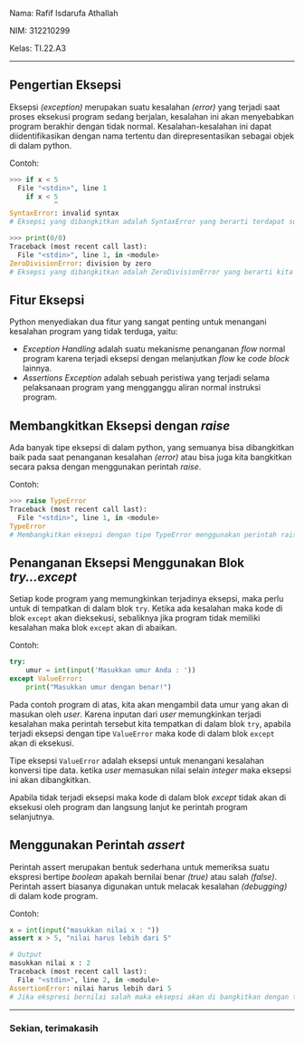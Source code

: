 Nama: Rafif Isdarufa Athallah

NIM: 312210299

Kelas: TI.22.A3

---

## Pengertian Eksepsi

Eksepsi *(exception)* merupakan suatu kesalahan *(error)* yang terjadi saat proses eksekusi program sedang berjalan, kesalahan ini akan menyebabkan program berakhir dengan tidak normal. Kesalahan-kesalahan ini dapat diidentifikasikan dengan nama tertentu dan direpresentasikan sebagai objek di dalam python.

Contoh:

```python
>>> if x < 5
  File "<stdin>", line 1
	if x < 5
	       ^
SyntaxError: invalid syntax
# Eksepsi yang dibangkitkan adalah SyntaxError yang berarti terdapat suatu kesalahan dalam kode program
```

```python
>>> print(0/0)
Traceback (most recent call last):
  File "<stdin>", line 1, in <module>
ZeroDivisionError: division by zero
# Eksepsi yang dibangkitkan adalah ZeroDivisionError yang berarti kita membagi suatu bilangan dengan angka nol
```

## Fitur Eksepsi

Python menyediakan dua fitur yang sangat penting untuk menangani kesalahan program yang tidak terduga, yaitu:
- *Exception Handling* adalah suatu mekanisme penanganan *flow* normal program karena terjadi eksepsi dengan melanjutkan *flow* ke *code block* lainnya.
- *Assertions Exception* adalah sebuah peristiwa yang terjadi selama pelaksanaan program yang mengganggu aliran normal instruksi program.

## Membangkitkan Eksepsi dengan *raise*

Ada banyak tipe eksepsi di dalam python, yang semuanya bisa dibangkitkan baik pada saat penanganan kesalahan *(error)* atau bisa juga kita bangkitkan secara paksa dengan menggunakan perintah *raise*.

Contoh:

```python
>>> raise TypeError
Traceback (most recent call last):
  File "<stdin>", line 1, in <module>
TypeError
# Membangkitkan eksepsi dengan tipe TypeError menggunakan perintah raise, meskipun di dalam kode tersebut tidak ada kesalahan penggunaan tipe data yang tidak sesuai
```

## Penanganan Eksepsi Menggunakan Blok *try...except*

Setiap kode program yang memungkinkan terjadinya eksepsi, maka perlu untuk di tempatkan di dalam blok `try`. Ketika ada kesalahan maka kode di blok `except` akan dieksekusi, sebaliknya jika program tidak memiliki kesalahan maka blok `except` akan di abaikan.

Contoh:

```python
try:
    umur = int(input('Masukkan umur Anda : '))
except ValueError:
    print("Masukkan umur dengan benar!")
```

Pada contoh program di atas, kita akan mengambil data umur yang akan di masukan oleh *user*. Karena inputan dari *user* memungkinkan terjadi kesalahan maka perintah tersebut kita tempatkan di dalam blok `try`, apabila terjadi eksepsi dengan tipe `ValueError` maka kode di dalam blok `except` akan di eksekusi.

Tipe eksepsi `ValueError` adalah eksepsi untuk menangani kesalahan konversi tipe data. ketika *user* memasukan nilai selain *integer* maka eksepsi ini akan dibangkitkan.

Apabila tidak terjadi eksepsi maka kode di dalam blok *except* tidak akan di eksekusi oleh program dan langsung lanjut ke perintah program selanjutnya.

## Menggunakan Perintah *assert*

Perintah assert merupakan bentuk sederhana untuk memeriksa suatu ekspresi bertipe *boolean* apakah bernilai benar *(true)* atau salah *(false)*. Perintah assert biasanya digunakan untuk melacak kesalahan *(debugging)* di dalam kode program.

Contoh:

```python
x = int(input("masukkan nilai x : "))
assert x > 5, "nilai harus lebih dari 5"

# Output
masukkan nilai x : 2
Traceback (most recent call last):
  File "<stdin>", line 2, in <module>
AssertionError: nilai harus lebih dari 5
# Jika ekspresi bernilai salah maka eksepsi akan di bangkitkan dengan tipe AssertionError
```

---

### Sekian, terimakasih
